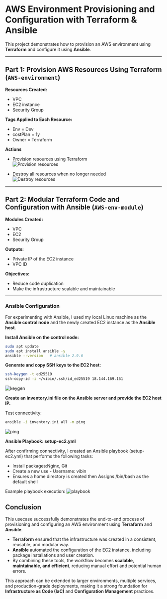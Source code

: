 # AWS Environment Provisioning and Configuration with Terraform & Ansible
This project demonstrates how to provision an AWS environment using **Terraform** and configure it using **Ansible**.  

---

## Part 1: Provision AWS Resources Using Terraform (`AWS-environment`)

**Resources Created:**
- VPC
- EC2 instance
- Security Group

**Tags Applied to Each Resource:**
- Env = Dev
- costPlan = 1y
- Owner = Terraform

**Actions**
- Provision resources using Terraform    
  ![Provision resources](https://github.com/vibincholayil/terraform-ansible-project/blob/master/images/ss_1_1.png)

- Destroy all resources when no longer needed  
  ![Destroy resources](https://github.com/vibincholayil/terraform-ansible-project/blob/master/images/ss_1_2.png)

---

## Part 2: Modular Terraform Code and Configuration with Ansible (`AWS-env-module`)

**Modules Created:**
- VPC  
- EC2  
- Security Group

**Outputs:**
- Private IP of the EC2 instance
- VPC ID

**Objectives:**
- Reduce code duplication
- Make the infrastructure scalable and maintainable

---

### Ansible Configuration

For experimenting with Ansible, I used my local Linux machine as the **Ansible control node** and the newly created EC2 instance as the **Ansible host**.  

**Install Ansible on the control node:**

   ```bash
   sudo apt update  
   sudo apt install ansible -y  
   ansible --version   # ansible 2.9.6  
```

**Generate and copy SSH keys to the EC2 host:**

   ```bash
  ssh-keygen -t ed25519  
  ssh-copy-id -i ~/vibin/.ssh/id_ed25519 18.144.169.161  
```
  ![keygen](https://github.com/vibincholayil/terraform-ansible-project/blob/master/images/ss_2_1.png)  

**Create an inventory.ini file on the Ansible server and provide the EC2 host IP.**

Test connectivity:  
```bash
ansible -i inventory.ini all -m ping
```
  ![ping](https://github.com/vibincholayil/terraform-ansible-project/blob/master/images/ss_2_2.png)  

**Ansible Playbook: setup-ec2.yml**

After confirming connectivity, I created an Ansible playbook (setup-ec2.yml) that performs the following tasks:  

 - Install packages:Nginx, Git  
 - Create a new use - Username: vibin  
 - Ensures a home directory is created then Assigns /bin/bash as the default shell  

Example playbook execution:
  ![playbook](https://github.com/vibincholayil/terraform-ansible-project/blob/master/images/ss_2_3.png)  

## Conclusion  

This usecase successfully demonstrates the end-to-end process of provisioning and configuring an AWS environment using **Terraform** and **Ansible**.  

- **Terraform** ensured that the infrastructure was created in a consistent, reusable, and modular way.  
- **Ansible** automated the configuration of the EC2 instance, including package installations and user creation.  
- By combining these tools, the workflow becomes **scalable, maintainable, and efficient**, reducing manual effort and potential human errors.  

This approach can be extended to larger environments, multiple services, and production-grade deployments, making it a strong foundation for **Infrastructure as Code (IaC)** and **Configuration Management** practices.  
